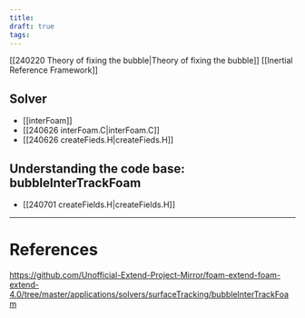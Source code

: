 ```yaml
---
title: 
draft: true
tags:
---
```

  

[[240220 Theory of fixing the bubble|Theory of fixing the bubble]]
[[Inertial Reference Framework]]

## Solver 
- [[interFoam]]
- [[240626 interFoam.C|interFoam.C]]
- [[240626 createFieds.H|createFieds.H]]
## Understanding the code base: bubbleInterTrackFoam
- [[240701 createFields.H|createFields.H]]
 



---
# References
https://github.com/Unofficial-Extend-Project-Mirror/foam-extend-foam-extend-4.0/tree/master/applications/solvers/surfaceTracking/bubbleInterTrackFoam